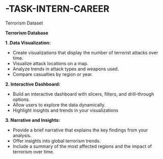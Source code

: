 # -TASK-INTERN-CAREER
Terrorism Dataset

**Terrorism Database** 

**1 .Data Visualization:**
- Create visualizations that display the number of terrorist attacks over time.
- Visualize attack locations on a map.
- Analyze trends in attack types and weapons used.
- Compare casualties by region or year.
  
**2. Interactive Dashboard:**
- Build an interactive dashboard with slicers, filters, and drill-through options.
- Allow users to explore the data dynamically.
- Highlight insights and trends in your visualizations
  
**3. Narrative and Insights:**
- Provide a brief narrative that explains the key findings from
your analysis.
- Offer insights into global terrorism trends.
- Include a summary of the most affected regions and the
impact of terrorism over time.

